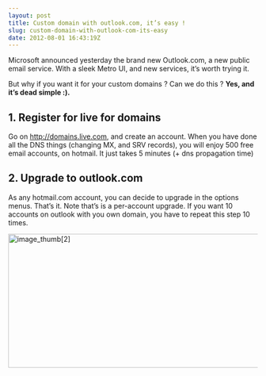```yaml
---
layout: post
title: Custom domain with outlook.com, it’s easy !
slug: custom-domain-with-outlook-com-its-easy
date: 2012-08-01 16:43:19Z
---
```


<p>Microsoft announced yesterday the brand new Outlook.com, a new public email service. With a sleek Metro UI, and new services, it’s worth trying it.</p> <p>But why if you want it for your custom domains ? Can we do this ? <strong>Yes, and it’s dead simple :).</strong></p> <h2>1. Register for live for domains</h2> <p>Go on <a href="http://domains.live.com">http://domains.live.com</a>, and create an account. When you have done all the DNS things (changing MX, and SRV records), you will enjoy 500 free email accounts, on hotmail. It just takes 5 minutes (+ dns propagation time)</p> <h2>2. Upgrade to outlook.com</h2> <p>As any hotmail.com account, you can decide to upgrade in the options menus. That’s it. Note that’s is a per-account upgrade. If you want 10 accounts on outlook with you own domain, you have to repeat this step 10 times.</p> <p><a href="http://blog.maneu.net/wp-content/uploads/2012/08/image_thumb2.png"><img title="image_thumb[2]" style="border-top: 0px; border-right: 0px; background-image: none; border-bottom: 0px; padding-top: 0px; padding-left: 0px; margin: 0px; border-left: 0px; display: inline; padding-right: 0px" border="0" alt="image_thumb[2]" src="http://blog.maneu.net/wp-content/uploads/2012/08/image_thumb2_thumb.png" width="611" height="270"></a></p>
